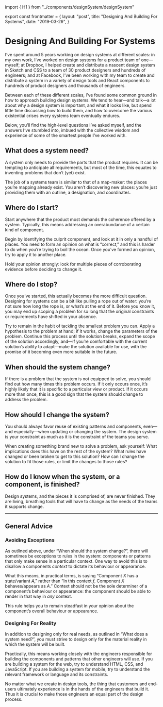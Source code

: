 import { H1 } from "../components/designSystem/designSystem"

export const frontmatter = {
  layout: "post",
  title: "Designing And Building For Systems",
  date: "2019-03-29",
}

# Designing And Building For Systems

I’ve spent around 5 years working on design systems at different scales: in
my own work, I’ve worked on design systems for a product team of one—myself;
at Dropbox, I helped create and distribute a nascent design system in Sketch
and CSS to a team of 30 product designers and hundreds of engineers; and at
Facebook, I’ve been working with my team to create and distribute a system
in a variety of design tools and React components to hundreds of product
designers and thousands of engineers.

Between each of these different scales, I’ve found some common ground in how
to approach building design systems. We tend to hear—and talk—a lot about why
a design system is important, and what it looks like, but spend little time
discussing _how_ to build them, and how to overcome the various existential
crises every systems team eventually endures.

Below, you’ll find the high-level questions I’ve asked myself, and the answers
I’ve stumbled into, imbued with the collective wisdom and experience of some of
the smartest people I’ve worked with.

## What does a system need?

A system only needs to provide the parts that the product requires. It can be
tempting to anticipate all requirements, but most of the time, this equates to
inventing problems that don’t (yet) exist.

The job of a systems team is similar to that of a map-maker: the places you’re
mapping already exist. You aren’t discovering new places: you’re just providing
them with an outline, a designation, and coordinates.

## Where do I start?

Start anywhere that the product most demands the coherence offered by a system.
Typically, this means addressing an overabundance of a certain kind of
component.

Begin by identifying the culprit component, and look at it in only a handful of
places. You need to form an opinion on what is “correct,” and this is harder to
do when you’re trying to boil the ocean. Once you’ve formed an opinion, try to
apply it to another place.

Hold your opinion strongly: look for multiple pieces of corroborating evidence
before deciding to change it.

## Where do I stop?

Once you’ve started, this actually becomes the more difficult question. Designing
for systems can be a bit like pulling a rope out of water: you’re not sure how
long the rope is, or what’s at the end of it. Before you know it, you may end
up scoping a problem for so long that the original constraints or requirements
have shifted in your absence.

Try to remain in the habit of tackling the smallest problem you can. Apply a
hypothesis to the problem at hand; if it works, change the parameters of the
problem. Continue this process until the solution breaks, expand the scope of
the solution accordingly, and—if you’re comfortable with the current solution’s
ability to adapt—make the solution available for use, with the promise of it
becoming even more suitable in the future.

## When should the system change?

If there is a problem that the system is not equipped to solve, you should find
out how many times this problem occurs. If it only occurs once, it’s highly
likely that it is specific to a particular view or product. If it occurs more
than once, this is a good sign that the system should change to address the
problem.

## How should I change the system?

You should always favor reuse of existing patterns and components, even—and
especially—when updating or changing the system. The design system is your
constraint as much as it is the constraint of the teams you serve.

When creating something brand new to solve a problem, ask yourself: What
implications does this have on the rest of the system? What rules have changed
or been broken to get to this solution? How can I change the solution to fit
those rules, or limit the changes to those rules?

## How do I know when the system, or a component, is finished?

Design systems, and the pieces it is comprised of, are never finished. They
are living, breathing tools that will have to change as the needs of the
teams it supports change.

---

## General Advice

### Avoiding Exceptions

As outlined above, under “When should the system change?”, there will sometimes
be exceptions to rules in the system: components or patterns that only make
sense in a particular context. One way to avoid this is to disallow a components
_context_ to dictate its behaviour or appearance.

What this means, in practical terms, is saying “Component _X_ has a state/variant
_A_,” rather than “In this context _f_, Component _X_ behaves/appears as _A_.”
Context should not be the sole determiner of a component’s behaviour or
appearance: the component should be able to render in that way in _any_ context.

This rule helps you to remain steadfast in your opinion about the component’s
overall behaviour or appearance.

### Designing For Reality

In addition to designing only for real needs, as outlined in “What does a
system need?”, you must strive to design only for the material reality in which
the system will be built.

Practically, this means working closely with the engineers responsible for
building the components and patterns that other engineers will use. If you are
building a system for the web, try to understand HTML, CSS, and JavaScript. If
you are building a system for mobile, try to understand the relevant framework
or language and its constraints.

No matter what we create in design tools, the thing that customers and
end-users ultimately experience is in the hands of the engineers that build it.
Thus it is crucial to make those engineers an equal part of the design process.
